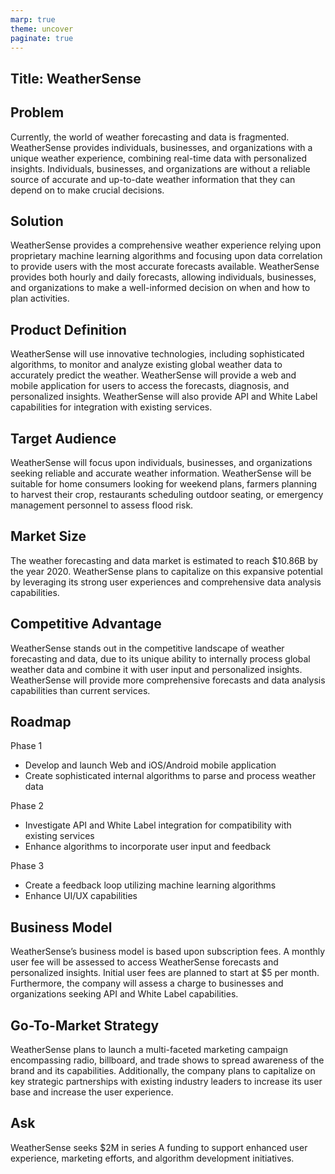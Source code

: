 ```yaml
---
marp: true
theme: uncover
paginate: true
---
```

## Title: WeatherSense

## Problem
Currently, the world of weather forecasting and data is fragmented. WeatherSense provides individuals, businesses, and organizations with a unique weather experience, combining real-time data with personalized insights. Individuals, businesses, and organizations are without a reliable source of accurate and up-to-date weather information that they can depend on to make crucial decisions. 

## Solution
WeatherSense provides a comprehensive weather experience relying upon proprietary machine learning algorithms and focusing upon data correlation to provide users with the most accurate forecasts available. WeatherSense provides both hourly and daily forecasts, allowing individuals, businesses, and organizations to make a well-informed decision on when and how to plan activities.

## Product Definition
WeatherSense will use innovative technologies, including sophisticated algorithms, to monitor and analyze existing global weather data to accurately predict the weather. WeatherSense will provide a web and mobile application for users to access the forecasts, diagnosis, and personalized insights. WeatherSense will also provide API and White Label capabilities for integration with existing services. 

## Target Audience
WeatherSense will focus upon individuals, businesses, and organizations seeking reliable and accurate weather information. WeatherSense will be suitable for home consumers looking for weekend plans, farmers planning to harvest their crop, restaurants scheduling outdoor seating, or emergency management personnel to assess flood risk. 

## Market Size
The weather forecasting and data market is estimated to reach $10.86B by the year 2020. WeatherSense plans to capitalize on this expansive potential by leveraging its strong user experiences and comprehensive data analysis capabilities. 

## Competitive Advantage
WeatherSense stands out in the competitive landscape of weather forecasting and data, due to its unique ability to internally process global weather data and combine it with user input and personalized insights. WeatherSense will provide more comprehensive forecasts and data analysis capabilities than current services. 

## Roadmap
Phase 1
- Develop and launch Web and iOS/Android mobile application
- Create sophisticated internal algorithms to parse and process weather data

Phase 2 
- Investigate API and White Label integration for compatibility with existing services
- Enhance algorithms to incorporate user input and feedback

Phase 3 
- Create a feedback loop utilizing machine learning algorithms
- Enhance UI/UX capabilities

## Business Model
WeatherSense’s business model is based upon subscription fees. A monthly user fee will be assessed to access WeatherSense forecasts and personalized insights. Initial user fees are planned to start at $5 per month. Furthermore, the company will assess a charge to businesses and organizations seeking API and White Label capabilities. 

## Go-To-Market Strategy
WeatherSense plans to launch a multi-faceted marketing campaign encompassing radio, billboard, and trade shows to spread awareness of the brand and its capabilities. Additionally, the company plans to capitalize on key strategic partnerships with existing industry leaders to increase its user base and increase the user experience. 

## Ask
WeatherSense seeks $2M in series A funding to support enhanced user experience, marketing efforts, and algorithm development initiatives.
  